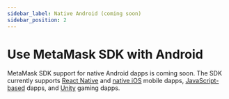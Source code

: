 ```yaml
---
sidebar_label: Native Android (coming soon)
sidebar_position: 2
---
```


# Use MetaMask SDK with Android

MetaMask SDK support for native Android dapps is coming soon.
The SDK currently supports [React Native](../javascript/react-native.md) and [native iOS](ios.md)
mobile dapps, [JavaScript-based](../javascript/index.md) dapps, and [Unity](../gaming/unity.md)
gaming dapps.
